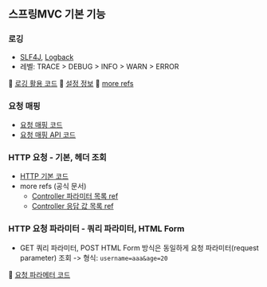 ## 스프링MVC 기본 기능

### 로깅
- [SLF4J](http://www.slf4j.org), [Logback](https://logback.qos.ch/)
- 레벨: TRACE > DEBUG > INFO > WARN > ERROR

📌 [로깅 활용 코드](https://github.com/dldbdud314/spring-web-dev-playground/blob/main/spring-mvc/spingmvc/src/main/java/hello/spingmvc/basic/LogTestController.java)
📌 [설정 정보](https://github.com/dldbdud314/spring-web-dev-playground/blob/main/spring-mvc/spingmvc/src/main/resources/application.properties)
📌 [more refs](https://docs.spring.io/spring-boot/docs/current/reference/html/features.html#features.logging)

### 요청 매핑
- [요청 매핑 코드](https://github.com/dldbdud314/spring-web-dev-playground/blob/main/spring-mvc/spingmvc/src/main/java/hello/spingmvc/basic/requestmapping/MappingController.java)
- [요청 매핑 API 코드](https://github.com/dldbdud314/spring-web-dev-playground/blob/main/spring-mvc/spingmvc/src/main/java/hello/spingmvc/basic/requestmapping/MappingClassController.java)

### HTTP 요청 - 기본, 헤더 조회
- [HTTP 기본 코드](https://github.com/dldbdud314/spring-web-dev-playground/blob/main/spring-mvc/spingmvc/src/main/java/hello/spingmvc/basic/request/RequestHeaderController.java)
- more refs (공식 문서)
  - [Controller 파라미터 목록 ref](https://docs.spring.io/spring-framework/docs/current/reference/html/web.html#mvc-ann-arguments)
  - [Controller 응답 값 목록 ref](https://docs.spring.io/spring-framework/docs/current/reference/html/web.html#mvc-ann-return-types)

### HTTP 요청 파라미터 - 쿼리 파라미터, HTML Form
- GET 쿼리 파라미터, POST HTML Form 방식은 동일하게 요청 파라미터(request parameter) 조회 -> 형식: `username=aaa&age=20`

📌 [요청 파라메터 코드](https://github.com/dldbdud314/spring-web-dev-playground/blob/main/spring-mvc/spingmvc/src/main/java/hello/spingmvc/basic/request/RequestParamController.java)

